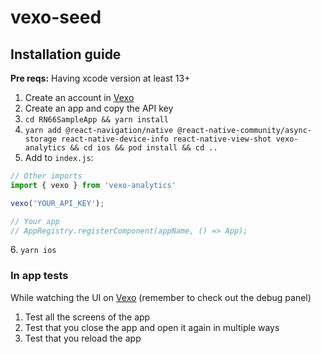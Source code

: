 # vexo-seed

## Installation guide

**Pre reqs:** Having xcode version at least 13+ 

1. Create an account in [Vexo](https://vexo.co)
2. Create an app and copy the API key 
3. `cd RN66SampleApp && yarn install`
4. `yarn add @react-navigation/native @react-native-community/async-storage react-native-device-info react-native-view-shot vexo-analytics && cd ios && pod install && cd ..`
5. Add to `index.js`: 
```javascript
// Other imports
import { vexo } from 'vexo-analytics'

vexo('YOUR_API_KEY');

// Your app
// AppRegistry.registerComponent(appName, () => App);
```

6\. `yarn ios`

### In app tests 

While watching the UI on [Vexo](https://vexo.co) (remember to check out the debug panel)

1. Test all the screens of the app
2. Test that you close the app and open it again in multiple ways
3. Test that you reload the app

